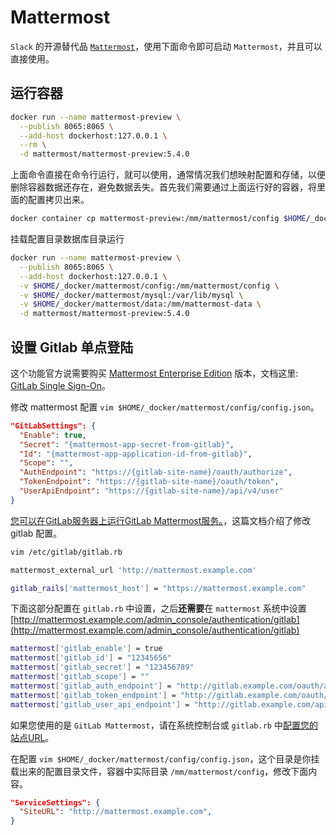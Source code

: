 Mattermost
===

`Slack` 的开源替代品 [`Mattermost`](https://github.com/mattermost)，使用下面命令即可启动 `Mattermost`，并且可以直接使用。

## 运行容器

```bash
docker run --name mattermost-preview \
  --publish 8065:8065 \
  --add-host dockerhost:127.0.0.1 \
  --rm \
  -d mattermost/mattermost-preview:5.4.0
```

上面命令直接在命令行运行，就可以使用，通常情况我们想映射配置和存储，以便删除容器数据还存在，避免数据丢失。首先我们需要通过上面运行好的容器，将里面的配置拷贝出来。

```bash
docker container cp mattermost-preview:/mm/mattermost/config $HOME/_docker/mattermost/
```

挂载配置目录数据库目录运行

```bash
docker run --name mattermost-preview \
  --publish 8065:8065 \
  --add-host dockerhost:127.0.0.1 \
  -v $HOME/_docker/mattermost/config:/mm/mattermost/config \
  -v $HOME/_docker/mattermost/mysql:/var/lib/mysql \
  -v $HOME/_docker/mattermost/data:/mm/mattermost-data \
  -d mattermost/mattermost-preview:5.4.0
```

## 设置 Gitlab 单点登陆

这个功能官方说需要购买 [Mattermost Enterprise Edition](https://about.mattermost.com/pricing/) 版本，文档这里: [GitLab Single Sign-On](https://docs.mattermost.com/deployment/sso-gitlab.html)。

修改 mattermost 配置 `vim $HOME/_docker/mattermost/config/config.json`。

```json
"GitLabSettings": {
  "Enable": true,
  "Secret": "{mattermost-app-secret-from-gitlab}",
  "Id": "{mattermost-app-application-id-from-gitlab}",
  "Scope": "",
  "AuthEndpoint": "https://{gitlab-site-name}/oauth/authorize",
  "TokenEndpoint": "https://{gitlab-site-name}/oauth/token",
  "UserApiEndpoint": "https://{gitlab-site-name}/api/v4/user"
}
```

[您可以在GitLab服务器上运行GitLab Mattermost服务。](https://docs.gitlab.com/omnibus/gitlab-mattermost/)，这篇文档介绍了修改 gitlab 配置。

```bash
vim /etc/gitlab/gitlab.rb

mattermost_external_url 'http://mattermost.example.com'

gitlab_rails['mattermost_host'] = "https://mattermost.example.com"
```

下面这部分配置在 `gitlab.rb` 中设置，之后**还需要**在 `mattermost` 系统中设置 [http://mattermost.example.com/admin_console/authentication/gitlab](http://mattermost.example.com/admin_console/authentication/gitlab)

```bash
mattermost['gitlab_enable'] = true
mattermost['gitlab_id'] = "12345656"
mattermost['gitlab_secret'] = "123456789"
mattermost['gitlab_scope'] = ""
mattermost['gitlab_auth_endpoint'] = "http://gitlab.example.com/oauth/authorize"
mattermost['gitlab_token_endpoint'] = "http://gitlab.example.com/oauth/token"
mattermost['gitlab_user_api_endpoint'] = "http://gitlab.example.com/api/v4/user"
```

如果您使用的是 `GitLab Mattermost`，请在系统控制台或 `gitlab.rb` 中[配置您的站点URL](https://docs.mattermost.com/administration/config-settings.html?highlight=add%20members%20team#site-url)。

在配置 `vim $HOME/_docker/mattermost/config/config.json`，这个目录是你挂载出来的配置目录文件，容器中实际目录 `/mm/mattermost/config`，修改下面内容。

```json
"ServiceSettings": {
  "SiteURL": "http://mattermost.example.com",
}
```
